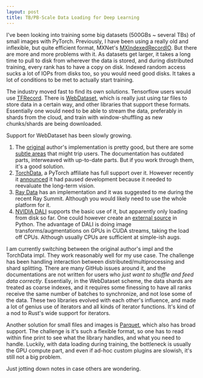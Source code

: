 ```yaml
---
layout: post
title: TB/PB-Scale Data Loading for Deep Learning
---
```


I've been looking into training some big datasets (500GBs ~ several TBs) of small images with PyTorch. Previously, I have been using a really old and inflexible, but quite efficient format, MXNet's [MXIndexedRecordIO](https://mxnet.apache.org/versions/1.7/api/python/docs/api/mxnet/recordio/index.html#mxnet.recordio.MXIndexedRecordIO). But there are more and more problems with it. As datasets get larger, it takes a long time to pull to disk from wherever the data is stored, and during distributed training, every rank has to have a copy on disk. Indexed random access sucks a lot of IOPs from disks too, so you would need good disks. It takes a lot of conditions to be met to actually start training.

The industry moved fast to find its own solutions. Tensorflow users would use [TFRecord](https://www.tensorflow.org/tutorials/load_data/tfrecord). There is [WebDataset](https://github.com/webdataset/webdataset), which is really just using tar files to store data in a certain way, and other libraries that support these formats. Essentially one would need to be able to stream the data, preferably in shards from the cloud, and train with window-shuffling as new chunks/shards are being downloaded.

Support for WebDataset has been slowly growing.

1. The [original](https://github.com/webdataset/webdataset) author's implementation is pretty good, but there are some [subtle areas](https://github.com/webdataset/webdataset/issues/250#issuecomment-1454094496) that might trip users. The documentation has outdated parts, interweaved with up-to-date parts. But if you work through them, it's a good solution.
2. [TorchData](https://pytorch.org/data/main/torchdata.datapipes.iter.html), a PyTorch affiliate has full support over it. However recently it [announced](https://github.com/pytorch/data/issues/1196) it had paused development because it needed to reevaluate the long-term vision.
3. [Ray Data]((https://docs.ray.io/en/latest/data/api/doc/ray.data.read_webdataset.html)) has an implementation and it was suggested to me during the recent Ray Summit. Although you would likely need to use the whole platform for it.
4. [NVIDIA DALI](https://docs.nvidia.com/deeplearning/dali/user-guide/docs/operations/nvidia.dali.fn.readers.webdataset.html#nvidia.dali.fn.readers.webdataset) supports the basic use of it, but apparently only loading from disk so far. One could however create an [external source](https://docs.nvidia.com/deeplearning/dali/user-guide/docs/examples/general/data_loading/parallel_external_source.html) in Python. The advantage of DALI is doing image transforms/augmentations on GPUs in CUDA streams, taking the load off CPUs. Although usually CPUs are sufficient at simple-ish augs.

I am currently switching between the original author's impl and the TorchData impl. They work reasonably well for my use case. The challenge has been handling interaction between distributed/multiprocessing and shard splitting. There are many GitHub issues around it, and the documentations are not written for users who *just want to shuffle and feed data correctly*. Essentially, in the WebDataset scheme, the data shards are treated as coarse indexes, and it requires some finessing to have all ranks receive the same number of batches to synchronize, and not lose some of the data.
These two libraries evolved with each other's influence, and made a lot of genius use of iterators and all kinds of iterator functions. It's kind of a nod to Rust's wide support for iterators.

Another solution for small files and images is [Parquet](https://www.databricks.com/glossary/what-is-parquet), which also has broad support. The challenge is it's such a flexible format, so one has to read within fine print to see what the library handles, and what you need to handle. Luckily, with data loading during training, the bottleneck is usually the GPU compute part, and even if ad-hoc custom plugins are slowish, it's still not a big problem.

Just jotting down notes in case others are wondering.
